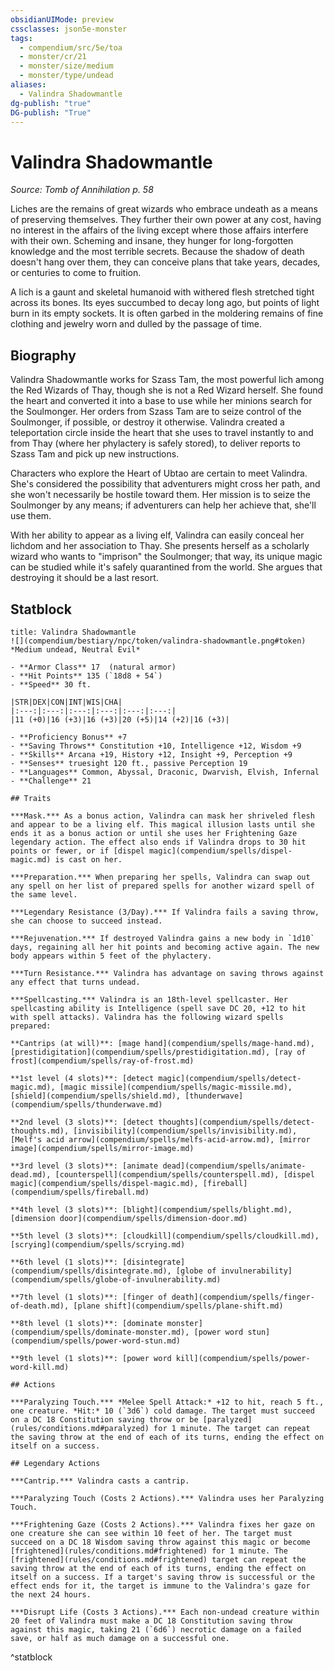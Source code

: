 ```yaml
---
obsidianUIMode: preview
cssclasses: json5e-monster
tags:
  - compendium/src/5e/toa
  - monster/cr/21
  - monster/size/medium
  - monster/type/undead
aliases:
  - Valindra Shadowmantle
dg-publish: "true"
DG-publish: "True"
---
```

# Valindra Shadowmantle
*Source: Tomb of Annihilation p. 58*  

Liches are the remains of great wizards who embrace undeath as a means of preserving themselves. They further their own power at any cost, having no interest in the affairs of the living except where those affairs interfere with their own. Scheming and insane, they hunger for long-forgotten knowledge and the most terrible secrets. Because the shadow of death doesn't hang over them, they can conceive plans that take years, decades, or centuries to come to fruition.

A lich is a gaunt and skeletal humanoid with withered flesh stretched tight across its bones. Its eyes succumbed to decay long ago, but points of light burn in its empty sockets. It is often garbed in the moldering remains of fine clothing and jewelry worn and dulled by the passage of time.

## Biography

Valindra Shadowmantle works for Szass Tam, the most powerful lich among the Red Wizards of Thay, though she is not a Red Wizard herself. She found the heart and converted it into a base to use while her minions search for the Soulmonger. Her orders from Szass Tam are to seize control of the Soulmonger, if possible, or destroy it otherwise. Valindra created a teleportation circle inside the heart that she uses to travel instantly to and from Thay (where her phylactery is safely stored), to deliver reports to Szass Tam and pick up new instructions.

Characters who explore the Heart of Ubtao are certain to meet Valindra. She's considered the possibility that adventurers might cross her path, and she won't necessarily be hostile toward them. Her mission is to seize the Soulmonger by any means; if adventurers can help her achieve that, she'll use them.

With her ability to appear as a living elf, Valindra can easily conceal her lichdom and her association to Thay. She presents herself as a scholarly wizard who wants to "imprison" the Soulmonger; that way, its unique magic can be studied while it's safely quarantined from the world. She argues that destroying it should be a last resort.

## Statblock

```ad-statblock
title: Valindra Shadowmantle
![](compendium/bestiary/npc/token/valindra-shadowmantle.png#token)
*Medium undead, Neutral Evil*

- **Armor Class** 17  (natural armor)
- **Hit Points** 135 (`18d8 + 54`)
- **Speed** 30 ft.

|STR|DEX|CON|INT|WIS|CHA|
|:---:|:---:|:---:|:---:|:---:|:---:|
|11 (+0)|16 (+3)|16 (+3)|20 (+5)|14 (+2)|16 (+3)|

- **Proficiency Bonus** +7
- **Saving Throws** Constitution +10, Intelligence +12, Wisdom +9
- **Skills** Arcana +19, History +12, Insight +9, Perception +9
- **Senses** truesight 120 ft., passive Perception 19
- **Languages** Common, Abyssal, Draconic, Dwarvish, Elvish, Infernal
- **Challenge** 21

## Traits

***Mask.*** As a bonus action, Valindra can mask her shriveled flesh and appear to be a living elf. This magical illusion lasts until she ends it as a bonus action or until she uses her Frightening Gaze legendary action. The effect also ends if Valindra drops to 30 hit points or fewer, or if [dispel magic](compendium/spells/dispel-magic.md) is cast on her.

***Preparation.*** When preparing her spells, Valindra can swap out any spell on her list of prepared spells for another wizard spell of the same level.

***Legendary Resistance (3/Day).*** If Valindra fails a saving throw, she can choose to succeed instead.

***Rejuvenation.*** If destroyed Valindra gains a new body in `1d10` days, regaining all her hit points and becoming active again. The new body appears within 5 feet of the phylactery.

***Turn Resistance.*** Valindra has advantage on saving throws against any effect that turns undead.

***Spellcasting.*** Valindra is an 18th-level spellcaster. Her spellcasting ability is Intelligence (spell save DC 20, +12 to hit with spell attacks). Valindra has the following wizard spells prepared:

**Cantrips (at will)**: [mage hand](compendium/spells/mage-hand.md), [prestidigitation](compendium/spells/prestidigitation.md), [ray of frost](compendium/spells/ray-of-frost.md)

**1st level (4 slots)**: [detect magic](compendium/spells/detect-magic.md), [magic missile](compendium/spells/magic-missile.md), [shield](compendium/spells/shield.md), [thunderwave](compendium/spells/thunderwave.md)

**2nd level (3 slots)**: [detect thoughts](compendium/spells/detect-thoughts.md), [invisibility](compendium/spells/invisibility.md), [Melf's acid arrow](compendium/spells/melfs-acid-arrow.md), [mirror image](compendium/spells/mirror-image.md)

**3rd level (3 slots)**: [animate dead](compendium/spells/animate-dead.md), [counterspell](compendium/spells/counterspell.md), [dispel magic](compendium/spells/dispel-magic.md), [fireball](compendium/spells/fireball.md)

**4th level (3 slots)**: [blight](compendium/spells/blight.md), [dimension door](compendium/spells/dimension-door.md)

**5th level (3 slots)**: [cloudkill](compendium/spells/cloudkill.md), [scrying](compendium/spells/scrying.md)

**6th level (1 slots)**: [disintegrate](compendium/spells/disintegrate.md), [globe of invulnerability](compendium/spells/globe-of-invulnerability.md)

**7th level (1 slots)**: [finger of death](compendium/spells/finger-of-death.md), [plane shift](compendium/spells/plane-shift.md)

**8th level (1 slots)**: [dominate monster](compendium/spells/dominate-monster.md), [power word stun](compendium/spells/power-word-stun.md)

**9th level (1 slots)**: [power word kill](compendium/spells/power-word-kill.md)

## Actions

***Paralyzing Touch.*** *Melee Spell Attack:* +12 to hit, reach 5 ft., one creature. *Hit:* 10 (`3d6`) cold damage. The target must succeed on a DC 18 Constitution saving throw or be [paralyzed](rules/conditions.md#paralyzed) for 1 minute. The target can repeat the saving throw at the end of each of its turns, ending the effect on itself on a success.

## Legendary Actions

***Cantrip.*** Valindra casts a cantrip.

***Paralyzing Touch (Costs 2 Actions).*** Valindra uses her Paralyzing Touch.

***Frightening Gaze (Costs 2 Actions).*** Valindra fixes her gaze on one creature she can see within 10 feet of her. The target must succeed on a DC 18 Wisdom saving throw against this magic or become [frightened](rules/conditions.md#frightened) for 1 minute. The [frightened](rules/conditions.md#frightened) target can repeat the saving throw at the end of each of its turns, ending the effect on itself on a success. If a target's saving throw is successful or the effect ends for it, the target is immune to the Valindra's gaze for the next 24 hours.

***Disrupt Life (Costs 3 Actions).*** Each non-undead creature within 20 feet of Valindra must make a DC 18 Constitution saving throw against this magic, taking 21 (`6d6`) necrotic damage on a failed save, or half as much damage on a successful one.
```
^statblock